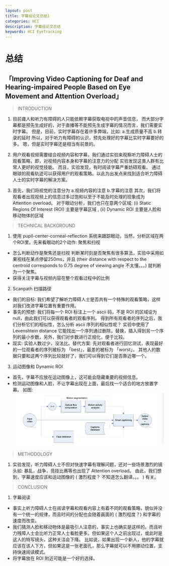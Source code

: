 ```yaml
---
layout: post
title: 字幕组论文总结1
categories: HCI
description: 字幕组论文总结
keywords: HCI EyeTracking
---
```




 # 总结

 ## 「Improving Video Captioning for Deaf and Hearing-impaired People Based on Eye Movement and Attention Overload」


>INTRODUCTION

1. 目前聋人和听力有障碍的人只能依赖字幕获取电视中的声音信息，
而大部分字幕都是预先生成好的，对于直播等不能预先生成字幕的情况而言，我们需要实时字幕。
但是，目前，实时字幕存在着许多弊端，比如: a.生成质量不高 b.转录的延时
所以，对于听力有障碍的认识，预先处理好的字幕比实时字幕要好的多。
嗯，但是实时字幕还是相当有前景的。

2. 用户观看视频需要结合视频内容和字幕，我们通过实验来观察听力障碍人士的观看策略，即，对视频内容本身和字幕的注意力的分配
实验发现这类人群有比常人更好的视觉技能。
而且，实验发现，有时阅读字幕严重妨碍观看。
通过眼球的观看轨迹可以获得用户的观看策略。以此为出发点来找到适合听力障碍人士的实时字幕的解决方案。

3.  首先，我们将视觉的注意分为 a.视频内容的注意 b.字幕的注意
其次，我们将观看者出现视频上的信息过多过饱和以至于不能及时处理的现象成为 Attention overload。
对于眼动分析，我们也只在意两个区域:  (i) Static Regions Of Interest (ROI) 主要是字幕区域
, (ii) Dynamic ROI 主要是人脸和移动物体的区域

>TECHNICAL BACKGROUND

1. 使用 pupil-center-corneal-reflection 系统来跟踪眼动，当然，分析区域在两个ROI里。先来看眼动的2个动作: 聚焦和扫视
  + 怎么判断动作是聚焦还是扫视
判断某时刻是否聚焦有很多算法，实验中采用如果视线在某点停留250ms，并且 (their distance with respect to the centroid corresponds to 0.75 degree of viewing angle 不太懂。。。)
就判断为一个聚焦。
  + 获得关注字幕与视频内容在整个观看过程中的比例

2. Scanpath 扫描路径
  + 我们的目标: 我们希望了解听力障碍人士是否共有一个特殊的观看策略，这样对我们改进字幕位置有重要作用。
  + 事先的预想: 我们将每一个 ROI 标注上一个 ascii 码，不是 ROI 的区域设为 null，由此我们可以获得观看者的观看序列。
得到所有观看者的序列之后，我们分析它们的相似性，怎么分析 ascii 序列的相似性呢？ 实验中使用了 Levenshtein distance
它能找出一个序列通过删除，替换，插入得到另一个序列的最小步数，另外，我们对步数进行正规化，便于比较。
  + 现实: 实验人数过少，没法比。替代方案: 先对观看者进行回忆测试，表现最好的一位观看者的序列被标为 「best」，最差的被标为 「worst」，
其他人的数据只要和这两个序列比较就好了，我们可以得到它们是否靠近哪一个。

3. 运动图像和 Dynamic ROI
  + 首先，字幕不应放在运动图像上，这可能会隐藏重要的视频信息。
  + 检测运动图像和人脸，不让字幕出现在上面，最后找一个适合的地方放置字幕。 如图:
![figure1](/images/posts/hci/hci1.png)

>METHODOLOGY

1. 实验发现，听力障碍人士不但对快速字幕有理解问题，还对一些场景激烈的镜头如: 暴乱，战争，竞技比赛等也出现了 Attention overload。
由此，我们想到，字幕速度应该和运动图像的 ( 激烈程度？ 不知道怎么翻译。。。 ) 有关。

>CONCLUSION

1. 字幕阅读
  + 事实上听力障碍人士在阅读字幕和观看内容上有着不同的观看策略，貌似并没有一个统一的规律，而且时间的分配也会随着画面的 ( 激烈程度？) 和字幕的速度而改变。
  + 我们猜测人脸和移动物体是最吸引人注意的，事实上也确实是这样的。而且听力残障人士会比听力正常人士看脸更多。但如果这个人之前出现过，或此时是这人的特写镜头，这种关注会下降。
比如说，如果出现一个新人，他的字幕就应该在该人下方，但如果这是一张老面孔，那么字幕就可以不用挪动位置，支持快速阅读模式。
  + 将字幕放在 ROI 附近可能是一个好的选择。


